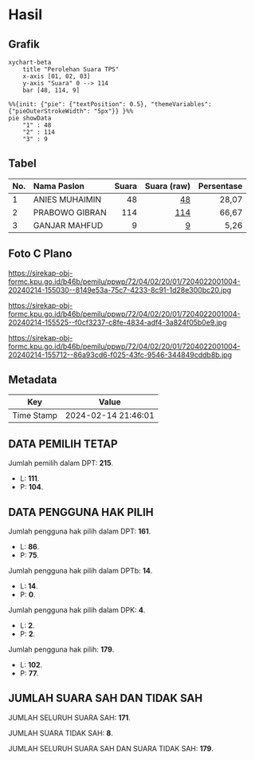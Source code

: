 # Hasil

## Grafik

```mermaid
xychart-beta
    title "Perolehan Suara TPS"
    x-axis [01, 02, 03]
    y-axis "Suara" 0 --> 114
    bar [48, 114, 9]
```

```mermaid
%%{init: {"pie": {"textPosition": 0.5}, "themeVariables": {"pieOuterStrokeWidth": "5px"}} }%%
pie showData
    "1" : 48
    "2" : 114
    "3" : 9
```

## Tabel

| No. | Nama Paslon    | Suara | Suara (raw) | Persentase |
|:--- |:-------------- | -----:| -----------:| ----------:|
| 1   | ANIES MUHAIMIN | 48    | [48][p-1]   | 28,07      |
| 2   | PRABOWO GIBRAN | 114   | [114][p-2]  | 66,67      |
| 3   | GANJAR MAHFUD  | 9     | [9][p-3]    | 5,26       |


[p-1]: https://github.com/gigit-pemilu/pemilu-2024-72-sulawesi-tengah/blob/main/pilpres/hitung-suara/sub/72-sulawesi-tengah/sub/04-toli-toli/sub/02-dampal-utara/sub/2001-banagan/sub/004-tps/sub/paslon-1.txt
[p-2]: https://github.com/gigit-pemilu/pemilu-2024-72-sulawesi-tengah/blob/main/pilpres/hitung-suara/sub/72-sulawesi-tengah/sub/04-toli-toli/sub/02-dampal-utara/sub/2001-banagan/sub/004-tps/sub/paslon-2.txt
[p-3]: https://github.com/gigit-pemilu/pemilu-2024-72-sulawesi-tengah/blob/main/pilpres/hitung-suara/sub/72-sulawesi-tengah/sub/04-toli-toli/sub/02-dampal-utara/sub/2001-banagan/sub/004-tps/sub/paslon-3.txt

## Foto C Plano

https://sirekap-obj-formc.kpu.go.id/b46b/pemilu/ppwp/72/04/02/20/01/7204022001004-20240214-155030--8149e53a-75c7-4233-8c91-1d28e300bc20.jpg

https://sirekap-obj-formc.kpu.go.id/b46b/pemilu/ppwp/72/04/02/20/01/7204022001004-20240214-155525--f0cf3237-c8fe-4834-adf4-3a824f05b0e9.jpg

https://sirekap-obj-formc.kpu.go.id/b46b/pemilu/ppwp/72/04/02/20/01/7204022001004-20240214-155712--86a93cd6-f025-43fc-9546-344849cddb8b.jpg


## Metadata

| Key        | Value               |
| ---------- | ------------------- |
| Time Stamp | 2024-02-14 21:46:01 |


## DATA PEMILIH TETAP

Jumlah pemilih dalam DPT: **215**.
 * L: **111**.
 * P: **104**.

## DATA PENGGUNA HAK PILIH

Jumlah pengguna hak pilih dalam DPT: **161**.
 * L: **86**.
 * P: **75**.

Jumlah pengguna hak pilih dalam DPTb: **14**.
 * L: **14**.
 * P: **0**.

Jumlah pengguna hak pilih dalam DPK: **4**.
 * L: **2**.
 * P: **2**.

Jumlah pengguna hak pilih: **179**.
 * L: **102**.
 * P: **77**.

## JUMLAH SUARA SAH DAN TIDAK SAH

JUMLAH SELURUH SUARA SAH: **171**.

JUMLAH SUARA TIDAK SAH: **8**.

JUMLAH SELURUH SUARA SAH DAN SUARA TIDAK SAH: **179**.


